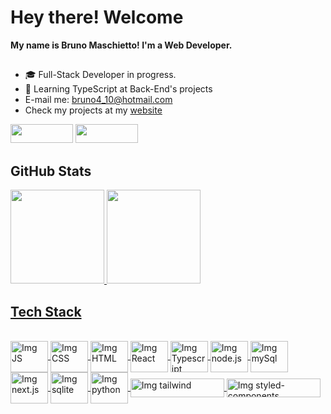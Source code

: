 <div>
  <h1>Hey there! Welcome</h1>
  <strong>My name is Bruno Maschietto! I'm a Web Developer.</strong>
</div>

##

- :mortar_board: Full-Stack Developer in progress.
- 🌱 Learning TypeScript at Back-End's projects
- E-mail me: bruno4_10@hotmail.com
- Check my projects at my <a href="https://brunomaschietto-portfolio.surge.sh/" target="_blank">website</a>
<div>
    <a href="https://www.linkedin.com/in/bruno-maschietto/" target="_blank"><img height="30" width ="100" src="https://img.shields.io/badge/LinkedIn-0077B5?style=for-the-badge&logo=linkedin&logoColor=white" target="_blank"></a>
    <a href="https://www.instagram.com/brunomaschietto/" target="_blank"><img height="30" width ="100" src="https://img.shields.io/badge/Instagram-E4405F?style=for-the-badge&logo=instagram&logoColor=white" target="_blank"></a>
</div>

## GitHub Stats

<div>
  <a href="https://github.com/brunomaschietto">
  <img height="150em" src="https://github-readme-stats.vercel.app/api?username=brunomaschietto&show_icons=true&theme=dracula&include_all_commits=true&count_private=true"/>
  <img height="150em" src="https://github-readme-stats.vercel.app/api/top-langs/?username=brunomaschietto&layout=compact&langs_count=16&show_icons=true&theme=dracula"/>
</div>
 
## Tech Stack
  
<div style="display: inline_block"><br>
  <img align="center" alt="Img JS" height="50" width ="60" src="https://cdn.jsdelivr.net/gh/devicons/devicon/icons/javascript/javascript-original.svg"/>
  <img align="center" alt="Img CSS" height="50" width ="60" src="https://cdn.jsdelivr.net/gh/devicons/devicon/icons/css3/css3-original.svg"/>
  <img align="center" alt="Img HTML" height="50" width ="60" src="https://cdn.jsdelivr.net/gh/devicons/devicon/icons/html5/html5-original-wordmark.svg"/>
  <img align="center" alt="Img React" height="50" width ="60" src="https://cdn.jsdelivr.net/gh/devicons/devicon/icons/react/react-original-wordmark.svg"/>
  <img align="center" alt="Img Typescript" height="50" width ="60" src="https://cdn.jsdelivr.net/gh/devicons/devicon/icons/typescript/typescript-original.svg"/>
  <img align="center" alt="Img node.js" height="50" width ="60" src="https://cdn.jsdelivr.net/gh/devicons/devicon/icons/nodejs/nodejs-original.svg"/>
  <img align="center" alt="Img mySql" height="50" width ="60" src="https://cdn.jsdelivr.net/gh/devicons/devicon/icons/mysql/mysql-original-wordmark.svg"/> 
  <img align="center" alt="Img next.js" height="50" width ="60" src="https://cdn.jsdelivr.net/gh/devicons/devicon/icons/nextjs/nextjs-line.svg"/> 
  <img align="center" alt="Img sqlite" height="50" width ="60" src="https://cdn.jsdelivr.net/gh/devicons/devicon/icons/sqlite/sqlite-plain-wordmark.svg"/>
  <img align="center" alt="Img python" height="50" width ="60" src="https://cdn.jsdelivr.net/gh/devicons/devicon/icons/python/python-original-wordmark.svg"/>
  <img align="center" alt="Img tailwind" height="30" width ="150" src="https://img.shields.io/badge/Tailwind_CSS-38B2AC?style=for-the-badge&logo=tailwind-css&logoColor=white"/>
  <img align="center" alt="Img styled-components" height="30" width ="150" src="https://img.shields.io/badge/styled--components-DB7093?style=for-the-badge&logo=styled-components&logoColor=white"/>
</div>

  
 


